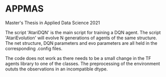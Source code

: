 # APPMAS
Master's Thesis in Applied Data Science 2021

The script 'AtariDQN' is the main script for training a DQN agent. 
The script 'AtariEvolution' will evolve N generations of agents of the same structure.
The net structure, DQN parameters and evo parameters are all held in the corresponding .config files.

The code does not work as there needs to be a small change in the TF agents library to one of the classes.
The preprocessing of the environment oututs the observations in an incompatible dtype. 